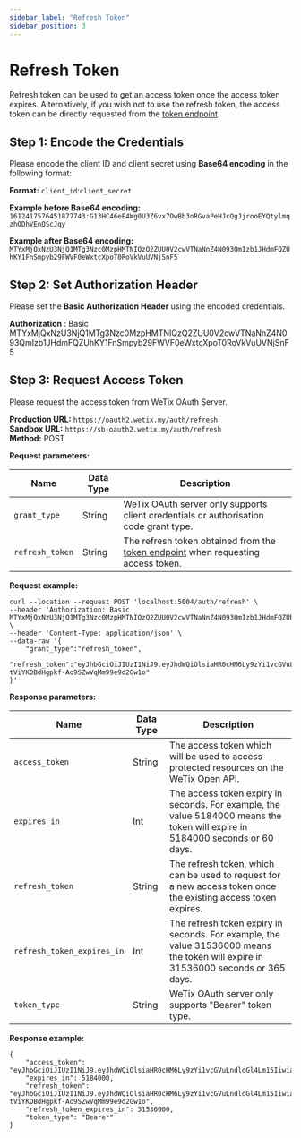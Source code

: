 ```yaml
---
sidebar_label: "Refresh Token"
sidebar_position: 3
---
```


# Refresh Token

Refresh token can be used to get an access token once the access token expires. Alternatively, if you wish not to use the refresh token, the access token can be directly requested from the [token endpoint](/docs/security/oauth/client_credentials#step-3-request-access-token).

## Step 1: Encode the Credentials

Please encode the client ID and client secret using **Base64 encoding** in the following format:

**Format:**
`client_id`:`client_secret`

**Example before Base64 encoding:**
`1612417576451877743:G13HC46eE4Wg0U3Z6vx7OwBb3oRGvaPeHJcQgJjrooEYQtylmqzhODhVEnQScJqy`

**Example after Base64 encoding:**
`MTYxMjQxNzU3NjQ1MTg3Nzc0MzpHMTNIQzQ2ZUU0V2cwVTNaNnZ4N093QmIzb1JHdmFQZUhKY1FnSmpyb29FWVF0eWxtcXpoT0RoVkVuUVNjSnF5`

## Step 2: Set Authorization Header

Please set the **Basic Authorization Header** using the encoded credentials.

**Authorization** : Basic MTYxMjQxNzU3NjQ1MTg3Nzc0MzpHMTNIQzQ2ZUU0V2cwVTNaNnZ4N093QmIzb1JHdmFQZUhKY1FnSmpyb29FWVF0eWxtcXpoT0RoVkVuUVNjSnF5

## Step 3: Request Access Token

Please request the access token from WeTix OAuth Server.

**Production URL:** `https://oauth2.wetix.my/auth/refresh`  
**Sandbox URL:** `https://sb-oauth2.wetix.my/auth/refresh`  
**Method:** POST

**Request parameters:**

| Name            | Data Type | Description                                                                                                                                             |
| --------------- | --------- | ------------------------------------------------------------------------------------------------------------------------------------------------------- |
| `grant_type`    | String    | WeTix OAuth server only supports client credentials or authorisation code grant type.                                                                   |
| `refresh_token` | String    | The refresh token obtained from the [token endpoint](/docs/security/oauth/client_credentials#step-3-request-access-token) when requesting access token. |

**Request example:**

```
curl --location --request POST 'localhost:5004/auth/refresh' \
--header 'Authorization: Basic MTYxMjQxNzU3NjQ1MTg3Nzc0MzpHMTNIQzQ2ZUU0V2cwVTNaNnZ4N093QmIzb1JHdmFQZUhKY1FnSmpyb29FWVF0eWxtcXpoT0RoVkVuUVNjSnF5' \
--header 'Content-Type: application/json' \
--data-raw '{
    "grant_type":"refresh_token",
    "refresh_token":"eyJhbGciOiJIUzI1NiJ9.eyJhdWQiOlsiaHR0cHM6Ly9zYi1vcGVuLndldGl4Lm15IiwiaHR0cHM6Ly9zYi1vcGVuLndldGl4Lm15L2dyYXBocWwiXSwiY2xpZW50X2tleSI6IkVndFBRWFYwYUVOc2FXVnVkQmp2MW9yUTRxZWRzQlkiLCJleHAiOjE2NjYyMzU3MjAsImlhdCI6MTYzNDY5OTcyMCwiaXNzIjoiaHR0cDovL2xvY2FsLW9hdXRoLndldGl4Lm15OjUwMDQiLCJuYmYiOjE2MzQ2OTk3MjAsInRva2VuVHlwZSI6IlJFRlJFU0hfVE9LRU4ifQ.gqZxcBVa-tViYKOBdHgpkf-Ao9SZwVqMm99e9d2Gw1o"
}'
```

**Response parameters:**

| Name                       | Data Type | Description                                                                                                                       |
| -------------------------- | --------- | --------------------------------------------------------------------------------------------------------------------------------- |
| `access_token`             | String    | The access token which will be used to access protected resources on the WeTix Open API.                                          |
| `expires_in`               | Int       | The access token expiry in seconds. For example, the value 5184000 means the token will expire in 5184000 seconds or 60 days.     |
| `refresh_token`            | String    | The refresh token, which can be used to request for a new access token once the existing access token expires.                    |
| `refresh_token_expires_in` | Int       | The refresh token expiry in seconds. For example, the value 31536000 means the token will expire in 31536000 seconds or 365 days. |
| `token_type`               | String    | WeTix OAuth server only supports "Bearer" token type.                                                                             |

**Response example:**

```
{
    "access_token": "eyJhbGciOiJIUzI1NiJ9.eyJhdWQiOlsiaHR0cHM6Ly9zYi1vcGVuLndldGl4Lm15IiwiaHR0cHM6Ly9zYi1vcGVuLndldGl4Lm15L2dyYXBocWwiXSwiY2xpZW50X2tleSI6IkVndFBRWFYwYUVOc2FXVnVkQmp2MW9yUTRxZWRzQlkiLCJleHAiOjE2Mzk4ODM3MjAsImlhdCI6MTYzNDY5OTcyMCwiaXNzIjoiaHR0cDovL2xvY2FsLW9hdXRoLndldGl4Lm15OjUwMDQiLCJuYmYiOjE2MzQ2OTk3MjAsInRva2VuVHlwZSI6IkFDQ0VTU19UT0tFTiJ9.pPzLXGRy0eDiThTUm25Xezto4rn_EmMbIZLCdi4aWZU",
    "expires_in": 5184000,
    "refresh_token": "eyJhbGciOiJIUzI1NiJ9.eyJhdWQiOlsiaHR0cHM6Ly9zYi1vcGVuLndldGl4Lm15IiwiaHR0cHM6Ly9zYi1vcGVuLndldGl4Lm15L2dyYXBocWwiXSwiY2xpZW50X2tleSI6IkVndFBRWFYwYUVOc2FXVnVkQmp2MW9yUTRxZWRzQlkiLCJleHAiOjE2NjYyMzU3MjAsImlhdCI6MTYzNDY5OTcyMCwiaXNzIjoiaHR0cDovL2xvY2FsLW9hdXRoLndldGl4Lm15OjUwMDQiLCJuYmYiOjE2MzQ2OTk3MjAsInRva2VuVHlwZSI6IlJFRlJFU0hfVE9LRU4ifQ.gqZxcBVa-tViYKOBdHgpkf-Ao9SZwVqMm99e9d2Gw1o",
    "refresh_token_expires_in": 31536000,
    "token_type": "Bearer"
}
```